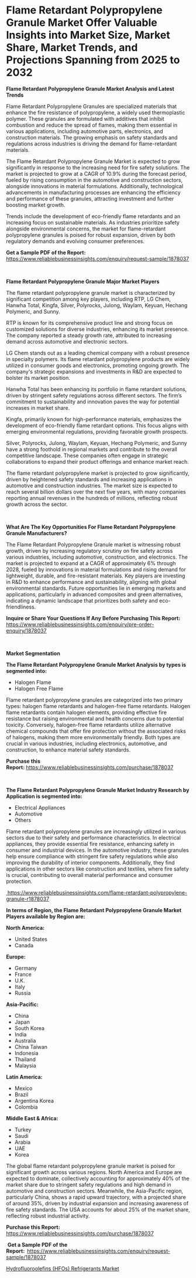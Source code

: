 <p><h1>Flame Retardant Polypropylene Granule Market Offer Valuable Insights into Market Size, Market Share, Market Trends, and Projections Spanning from 2025 to 2032</h1></p><p><strong>Flame Retardant Polypropylene Granule Market Analysis and Latest Trends</strong></p>
<p><p>Flame Retardant Polypropylene Granules are specialized materials that enhance the fire resistance of polypropylene, a widely used thermoplastic polymer. These granules are formulated with additives that inhibit combustion and reduce the spread of flames, making them essential in various applications, including automotive parts, electronics, and construction materials. The growing emphasis on safety standards and regulations across industries is driving the demand for flame-retardant materials.</p><p>The Flame Retardant Polypropylene Granule Market is expected to grow significantly in response to the increasing need for fire safety solutions. The market is projected to grow at a CAGR of 10.9% during the forecast period, fueled by rising consumption in the automotive and construction sectors, alongside innovations in material formulations. Additionally, technological advancements in manufacturing processes are enhancing the efficiency and performance of these granules, attracting investment and further boosting market growth. </p><p>Trends include the development of eco-friendly flame retardants and an increasing focus on sustainable materials. As industries prioritize safety alongside environmental concerns, the market for flame-retardant polypropylene granules is poised for robust expansion, driven by both regulatory demands and evolving consumer preferences.</p></p>
<p><strong>Get a Sample PDF of the Report:&nbsp;</strong> <a href="https://www.reliablebusinessinsights.com/enquiry/request-sample/1878037?utm_campaign=2214&utm_medium=2&utm_source=Github&utm_content=ia&utm_term=04022025&utm_id=flame-retardant-polypropylene-granule">https://www.reliablebusinessinsights.com/enquiry/request-sample/1878037</a></p>
<p>&nbsp;</p>
<p><strong>Flame Retardant Polypropylene Granule Major Market Players</strong></p>
<p><p>The flame retardant polypropylene granule market is characterized by significant competition among key players, including RTP, LG Chem, Hanwha Total, Kingfa, Silver, Polyrocks, Julong, Waylam, Keyuan, Hechang Polymeric, and Sunny. </p><p>RTP is known for its comprehensive product line and strong focus on customized solutions for diverse industries, enhancing its market presence. The company reported a steady growth rate, attributed to increasing demand across automotive and electronic sectors. </p><p>LG Chem stands out as a leading chemical company with a robust presence in specialty polymers. Its flame retardant polypropylene products are widely utilized in consumer goods and electronics, promoting ongoing growth. The company's strategic expansions and investments in R&D are expected to bolster its market position.</p><p>Hanwha Total has been enhancing its portfolio in flame retardant solutions, driven by stringent safety regulations across different sectors. The firm’s commitment to sustainability and innovation paves the way for potential increases in market share.</p><p>Kingfa, primarily known for high-performance materials, emphasizes the development of eco-friendly flame retardant options. This focus aligns with emerging environmental regulations, providing favorable growth prospects.</p><p>Silver, Polyrocks, Julong, Waylam, Keyuan, Hechang Polymeric, and Sunny have a strong foothold in regional markets and contribute to the overall competitive landscape. These companies often engage in strategic collaborations to expand their product offerings and enhance market reach.</p><p>The flame retardant polypropylene market is projected to grow significantly, driven by heightened safety standards and increasing applications in automotive and construction industries. The market size is expected to reach several billion dollars over the next five years, with many companies reporting annual revenues in the hundreds of millions, reflecting robust growth across the sector.</p></p>
<p>&nbsp;</p>
<p><strong>What Are The Key Opportunities For Flame Retardant Polypropylene Granule Manufacturers?</strong></p>
<p><p>The Flame Retardant Polypropylene Granule market is witnessing robust growth, driven by increasing regulatory scrutiny on fire safety across various industries, including automotive, construction, and electronics. The market is projected to expand at a CAGR of approximately 6% through 2028, fueled by innovations in material formulations and rising demand for lightweight, durable, and fire-resistant materials. Key players are investing in R&D to enhance performance and sustainability, aligning with global environmental standards. Future opportunities lie in emerging markets and applications, particularly in advanced composites and green alternatives, indicating a dynamic landscape that prioritizes both safety and eco-friendliness.</p></p>
<p><strong>Inquire or Share Your Questions If Any Before Purchasing This Report:</strong> <a href="https://www.reliablebusinessinsights.com/enquiry/pre-order-enquiry/1878037?utm_campaign=2214&utm_medium=2&utm_source=Github&utm_content=ia&utm_term=04022025&utm_id=flame-retardant-polypropylene-granule">https://www.reliablebusinessinsights.com/enquiry/pre-order-enquiry/1878037</a></p>
<p>&nbsp;</p>
<p><strong>Market Segmentation</strong></p>
<p><strong>The Flame Retardant Polypropylene Granule Market Analysis by types is segmented into:</strong></p>
<p><ul><li>Halogen Flame</li><li>Halogen Free Flame</li></ul></p>
<p><p>Flame retardant polypropylene granules are categorized into two primary types: halogen flame retardants and halogen-free flame retardants. Halogen flame retardants contain halogen elements, providing effective fire resistance but raising environmental and health concerns due to potential toxicity. Conversely, halogen-free flame retardants utilize alternative chemical compounds that offer fire protection without the associated risks of halogens, making them more environmentally friendly. Both types are crucial in various industries, including electronics, automotive, and construction, to enhance material safety standards.</p></p>
<p><strong>Purchase this Report:&nbsp;</strong><a href="https://www.reliablebusinessinsights.com/purchase/1878037?utm_campaign=2214&utm_medium=2&utm_source=Github&utm_content=ia&utm_term=04022025&utm_id=flame-retardant-polypropylene-granule">https://www.reliablebusinessinsights.com/purchase/1878037</a></p>
<p>&nbsp;</p>
<p><strong>The Flame Retardant Polypropylene Granule Market Industry Research by Application is segmented into:</strong></p>
<p><ul><li>Electrical Appliances</li><li>Automotive</li><li>Others</li></ul></p>
<p><p>Flame retardant polypropylene granules are increasingly utilized in various sectors due to their safety and performance characteristics. In electrical appliances, they provide essential fire resistance, enhancing safety in consumer and industrial devices. In the automotive industry, these granules help ensure compliance with stringent fire safety regulations while also improving the durability of interior components. Additionally, they find applications in other sectors like construction and textiles, where fire safety is crucial, contributing to overall material performance and consumer protection.</p></p>
<p><a href="https://www.reliablebusinessinsights.com/flame-retardant-polypropylene-granule-r1878037?utm_campaign=2214&utm_medium=2&utm_source=Github&utm_content=ia&utm_term=04022025&utm_id=flame-retardant-polypropylene-granule">&nbsp;https://www.reliablebusinessinsights.com/flame-retardant-polypropylene-granule-r1878037</a></p>
<p><strong>In terms of Region, the Flame Retardant Polypropylene Granule Market Players available by Region are:</strong></p>
<p>
    <p> <strong> North America: </strong>
        <ul>
            <li>United States</li>
            <li>Canada</li>
        </ul>
        </p> 
    <p> <strong> Europe: </strong>
        <ul>
            <li>Germany</li>
            <li>France</li>
            <li>U.K.</li>
            <li>Italy</li>
            <li>Russia</li>
        </ul>
        </p> 
    <p> <strong> Asia-Pacific: </strong>
        <ul>
            <li>China</li>
            <li>Japan</li>
            <li>South Korea</li>
            <li>India</li>
            <li>Australia</li>
            <li>China Taiwan</li>
            <li>Indonesia</li>
            <li>Thailand</li>
            <li>Malaysia</li>
        </ul>
        </p> 
    <p> <strong> Latin America: </strong>
        <ul>
            <li>Mexico</li>
            <li>Brazil</li>
            <li>Argentina Korea</li>
            <li>Colombia</li>
        </ul>
        </p> 
    <p> <strong> Middle East & Africa: </strong>
        <ul>
            <li>Turkey</li>
            <li>Saudi</li>
            <li>Arabia</li>
            <li>UAE</li>
            <li>Korea</li>
        </ul>
    </p>
    </p>
<p><p>The global flame retardant polypropylene granule market is poised for significant growth across various regions. North America and Europe are expected to dominate, collectively accounting for approximately 40% of the market share due to stringent safety regulations and high demand in automotive and construction sectors. Meanwhile, the Asia-Pacific region, particularly China, shows a rapid upward trajectory, with a projected share of around 35%, driven by industrial expansion and increasing awareness of fire safety standards. The USA accounts for about 25% of the market share, reflecting robust industrial activity.</p></p>
<p><strong>Purchase this Report: </strong><a href="https://www.reliablebusinessinsights.com/purchase/1878037?utm_campaign=2214&utm_medium=2&utm_source=Github&utm_content=ia&utm_term=04022025&utm_id=flame-retardant-polypropylene-granule">https://www.reliablebusinessinsights.com/purchase/1878037</a></p>
<p>&nbsp;<strong>Get a Sample PDF of the Report:&nbsp;&nbsp;</strong><a href="https://www.reliablebusinessinsights.com/enquiry/request-sample/1878037?utm_campaign=2214&utm_medium=2&utm_source=Github&utm_content=ia&utm_term=04022025&utm_id=flame-retardant-polypropylene-granule">https://www.reliablebusinessinsights.com/enquiry/request-sample/1878037</a></p>
<p><strong></strong></p>
<p><p><a href="https://github.com/comasnickie/Market-Research-Report-List-1/blob/main/hydrofluoroolefins-hfos-refrigerants-market.md?utm_campaign=2214&utm_medium=2&utm_source=Github&utm_content=ia&utm_term=04022025&utm_id=flame-retardant-polypropylene-granule">Hydrofluoroolefins (HFOs) Refrigerants Market</a></p></p>